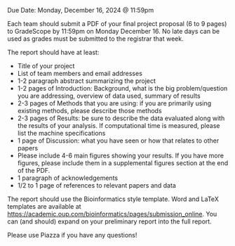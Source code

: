 Due Date: Monday, December 16, 2024 @ 11:59pm 

Each team should submit a PDF of your final project proposal (6 to 9 pages) to GradeScope by 11:59pm on Monday December 16. No late days can be used as grades must be submitted to the registrar that week.

The report should have at least:

* Title of your project
* List of team members and email addresses
* 1-2 paragraph abstract summarizing the project
* 1-2 pages of Introduction: Background, what is the big problem/question you are addressing, overview of data used, summary of results
* 2-3 pages of Methods that you are using: if you are primarily using existing methods, please describe those methods
* 2-3 pages of Results: be sure to describe the data evaluated along with the results of your analysis. If computational time is measured, please list the machine specifications
* 1 page of Discussion: what you have seen or how that relates to other papers
* Please include 4-6 main figures showing your results. If you have more figures, please include them in a supplemental figures section at the end of the PDF.
* 1 paragraph of acknowledgements
* 1/2 to 1 page of references to relevant papers and data

The report should use the Bioinformatics style template. Word and LaTeX templates are available at https://academic.oup.com/bioinformatics/pages/submission_online. You can (and should) expand on your preliminary report into the full report.

Please use Piazza if you have any questions!
